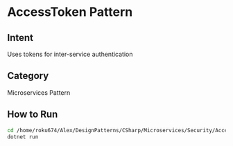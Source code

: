 # AccessToken Pattern

## Intent
Uses tokens for inter-service authentication

## Category
Microservices Pattern

## How to Run
```bash
cd /home/roku674/Alex/DesignPatterns/CSharp/Microservices/Security/AccessToken
dotnet run
```
